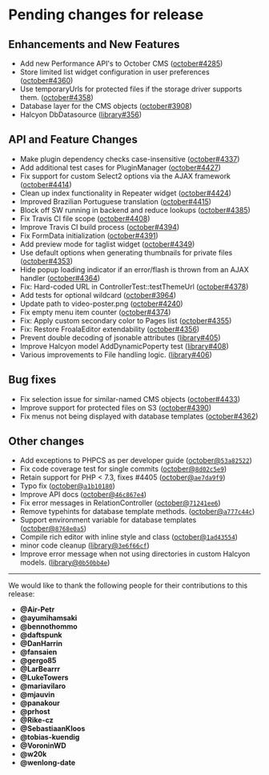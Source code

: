 # Pending changes for release

## Enhancements and New Features
- Add new Performance API's to October CMS ([october#4285](https://github.com/octobercms/october/pull/4285))
- Store limited list widget configuration in user preferences ([october#4360](https://github.com/octobercms/october/pull/4360))
- Use temporaryUrls for protected files if the storage driver supports them.  ([october#4358](https://github.com/octobercms/october/pull/4358))
- Database layer for the CMS objects ([october#3908](https://github.com/octobercms/october/pull/3908))
- Halcyon DbDatasource ([library#356](https://github.com/octobercms/library/pull/356))

## API and Feature Changes
- Make plugin dependency checks case-insensitive ([october#4337](https://github.com/octobercms/october/pull/4337))
- Add additional test cases for PluginManager ([october#4427](https://github.com/octobercms/october/pull/4427))
- Fix support for custom Select2 options via the AJAX framework ([october#4414](https://github.com/octobercms/october/pull/4414))
- Clean up index functionality in Repeater widget ([october#4424](https://github.com/octobercms/october/pull/4424))
- Improved Brazilian Portuguese translation ([october#4415](https://github.com/octobercms/october/pull/4415))
- Block off SW running in backend and reduce lookups ([october#4385](https://github.com/octobercms/october/pull/4385))
- Fix Travis CI file scope ([october#4408](https://github.com/octobercms/october/pull/4408))
- Improve Travis CI build process ([october#4394](https://github.com/octobercms/october/pull/4394))
- Fix FormData initialization ([october#4391](https://github.com/octobercms/october/pull/4391))
- Add preview mode for taglist widget ([october#4349](https://github.com/octobercms/october/pull/4349))
- Use default options when generating thumbnails for private files ([october#4353](https://github.com/octobercms/october/pull/4353))
- Hide popup loading indicator if an error/flash is thrown from an AJAX handler ([october#4364](https://github.com/octobercms/october/pull/4364))
- Fix: Hard-coded URL in ControllerTest::testThemeUrl ([october#4378](https://github.com/octobercms/october/pull/4378))
- Add tests for optional wildcard ([october#3964](https://github.com/octobercms/october/pull/3964))
- Update path to video-poster.png ([october#4240](https://github.com/octobercms/october/pull/4240))
- Fix empty menu item counter ([october#4374](https://github.com/octobercms/october/pull/4374))
- Fix: Apply custom secondary color to Pages list ([october#4355](https://github.com/octobercms/october/pull/4355))
- Fix: Restore FroalaEditor extendability ([october#4356](https://github.com/octobercms/october/pull/4356))
- Prevent double decoding of jsonable attributes ([library#405](https://github.com/octobercms/library/pull/405))
- Improve Halcyon model AddDynamicPoperty test ([library#408](https://github.com/octobercms/library/pull/408))
- Various improvements to File handling logic.  ([library#406](https://github.com/octobercms/library/pull/406))

## Bug fixes
- Fix selection issue for similar-named CMS objects ([october#4433](https://github.com/octobercms/october/pull/4433))
- Improve support for protected files on S3 ([october#4390](https://github.com/octobercms/october/pull/4390))
- Fix menus not being displayed with database templates ([october#4362](https://github.com/octobercms/october/pull/4362))

## Other changes
- Add exceptions to PHPCS as per developer guide ([october@`53a82522`](https://github.com/octobercms/october/commit/53a825222d190040c9efb04d47336ce82ed5ba1c))
- Fix code coverage test for single commits ([october@`8d02c5e9`](https://github.com/octobercms/october/commit/8d02c5e935626d525530d3da70f6df34d1f20bfa))
- Retain support for PHP < 7.3, fixes #4405 ([october@`ae7da9f9`](https://github.com/octobercms/october/commit/ae7da9f9578ad67bd9f6358126c796a773da965a))
- Typo fix ([october@`a1b10180`](https://github.com/octobercms/october/commit/a1b101808356b431069b2dd5168bd9eeb51104d9))
- Improve API docs ([october@`46c867e4`](https://github.com/octobercms/october/commit/46c867e4b5a5f7f9fc6e09eb8a146878bec319f4))
- Fix error messages in RelationController ([october@`71241ee6`](https://github.com/octobercms/october/commit/71241ee6d4d308a37873c123a49cf903ca011ed7))
- Remove typehints for database template methods. ([october@`a777c44c`](https://github.com/octobercms/october/commit/a777c44cb43a4a53882103dc9904cf18c67ba11b))
- Support environment variable for database templates ([october@`8768e0a5`](https://github.com/octobercms/october/commit/8768e0a54c02562889f0781c55379f010256585a))
- Compile rich editor with inline style and class ([october@`1ad43554`](https://github.com/octobercms/october/commit/1ad43554d4ad937a4264472138827ad799f3be1c))
- minor code cleanup ([library@`3e6f66cf`](https://github.com/octobercms/library/commit/3e6f66cfafe9d09f45594cda87744531b410386d))
- Improve error message when not using directories in custom Halcyon models. ([library@`0b50bb4e`](https://github.com/octobercms/library/commit/0b50bb4ef6f2294def6f9191808f16a95effacc0))

---

We would like to thank the following people for their contributions to this release:

- **@Air-Petr**
- **@ayumihamsaki**
- **@bennothommo**
- **@daftspunk**
- **@DanHarrin**
- **@fansaien**
- **@gergo85**
- **@LarBearrr**
- **@LukeTowers**
- **@mariavilaro**
- **@mjauvin**
- **@panakour**
- **@prhost**
- **@Rike-cz**
- **@SebastiaanKloos**
- **@tobias-kuendig**
- **@VoroninWD**
- **@w20k**
- **@wenlong-date**